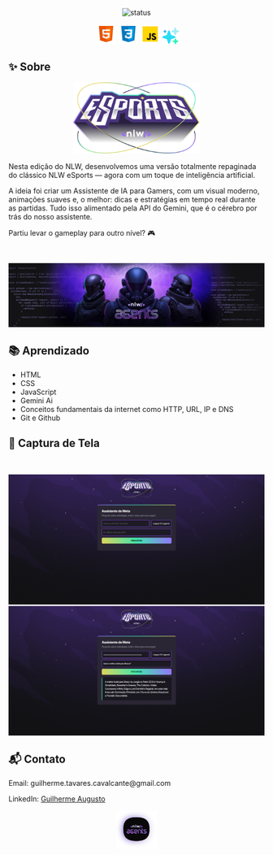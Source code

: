 <!-- README.md -->
<p align="center"> 
<img src="https://img.shields.io/badge/status-finalizado-brightgreen.svg" alt="status">

  <p align="center">
  <img src="./assets/NLW_Agents.svg" alt="Logo NlwAgents" width="0">
  <img src="./assets/html-5--v1.png" alt="HTML" width="40">
  <img src="./assets/css3.png" alt="CSS" width="40">
  <img src="./assets/javascript--v1.png" alt="JavaScript" width="40">
  <img src="./assets/ai-technology.png" alt="Ai" width="33">
  </p>

<h2>✨ Sobre</h2>

<p align="center">
<img src="./assets/logo_nlwagents.png" alt="logo" width="250">
<p>
Nesta edição do NLW, desenvolvemos uma versão totalmente repaginada do clássico NLW eSports — agora com um toque de inteligência artificial.

A ideia foi criar um Assistente de IA para Gamers, com um visual moderno, animações suaves e, o melhor: dicas e estratégias em tempo real durante as partidas. Tudo isso alimentado pela API do Gemini, que é o cérebro por trás do nosso assistente.

Partiu levar o gameplay para outro nível? 🎮
</p>

<br>

<p>
  <img src="./assets/capa_nlwagents.png" alt="screenshot do projeto">
</p>


<h2>
📚 Aprendizado </h2>

<ul>
  <li>HTML
  <li>CSS</li>
  <li>JavaScript</li>
  <li>Gemini Ai
  <li>Conceitos fundamentais da internet como HTTP, URL, IP e DNS</li>
  <li>Git e Github
</ul>



<h2>📸 Captura de Tela</h2><br>

<p align="center">
  <img src="./assets/Projeto_nlwagents.png" alt="screenshot do projeto">
    <img src="./assets/Aitester_nlwagents.png" alt="screenshot do projeto testando a inteligência artificial">
</p>

<h2>📬 Contato</h2>

<p>Email: guilherme.tavares.cavalcante@gmail.com</p>
  LinkedIn: <a href="https://www.linkedin.com/in/guilhermeatc/">Guilherme Augusto</a>

<p align="center">
<img src="./assets/NLW_Agents.svg" alt="Logo NlwAgents" width="80">
 

